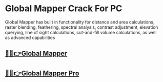 # Global Mapper Crack For PC



Global Mapper has built in functionality for distance and area calculations, raster blending, feathering, spectral analysis, contrast adjustment, elevation querying, line of sight calculations, cut-and-fill volume calculations, as well as advanced capabilities



## [🎉🚀👉Global Mapper](https://alipc.pro/dl)

## [🎉🚀👉Global Mapper Pro](https://alipc.pro/dl)
